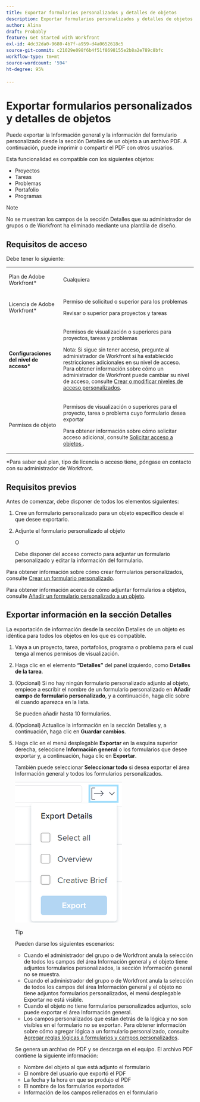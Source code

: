 ```yaml
---
title: Exportar formularios personalizados y detalles de objetos
description: Exportar formularios personalizados y detalles de objetos
author: Alina
draft: Probably
feature: Get Started with Workfront
exl-id: 4dc32da0-9680-4b7f-a959-d4a0652618c5
source-git-commit: c21029e098f6b4f51f8698155e2b8a2e789c8bfc
workflow-type: tm+mt
source-wordcount: '594'
ht-degree: 95%

---
```


# Exportar formularios personalizados y detalles de objetos

Puede exportar la Información general y la información del formulario personalizado desde la sección Detalles de un objeto a un archivo PDF. A continuación, puede imprimir o compartir el PDF con otros usuarios.

Esta funcionalidad es compatible con los siguientes objetos:

* Proyectos
* Tareas
* Problemas
* Portafolio
* Programas

<!--
* Billing records</p> <p>After you open a billing record on a project, you can use the Details area to attach a custom form to the record and fill it out. You can also export billing record information from the Details area.</p> </li>
  -->

>[!NOTE]
>
>No se muestran los campos de la sección Detalles que su administrador de grupos o de Workfront ha eliminado mediante una plantilla de diseño.

## Requisitos de acceso

Debe tener lo siguiente:

<table style="table-layout:auto"> 
 <col> 
 <col> 
 <tbody> 
  <tr> 
   <td role="rowheader"> <p>Plan de Adobe Workfront*</p> </td> 
   <td>Cualquiera</td> 
  </tr> 
  <tr> 
   <td role="rowheader"> <p>Licencia de Adobe Workfront*</p> </td> 
   <td> <p>Permiso de solicitud o superior para los problemas</p> <p>Revisar o superior para proyectos y tareas</p> </td> 
  </tr> 
  <tr data-mc-conditions=""> 
   <td role="rowheader"><strong>Configuraciones del nivel de acceso*</strong> </td> 
   <td> <p>Permisos de visualización o superiores para proyectos, tareas y problemas</p> <p>Nota: Si sigue sin tener acceso, pregunte al administrador de Workfront si ha establecido restricciones adicionales en su nivel de acceso. Para obtener información sobre cómo un administrador de Workfront puede cambiar su nivel de acceso, consulte <a href="../../administration-and-setup/add-users/configure-and-grant-access/create-modify-access-levels.md" class="MCXref xref">Crear o modificar niveles de acceso personalizados</a>.</p> </td> 
  </tr> 
  <tr data-mc-conditions=""> 
   <td role="rowheader"> <p>Permisos de objeto</p> </td> 
   <td> <p>Permisos de visualización o superiores para el proyecto, tarea o problema cuyo formulario desea exportar</p> <p>Para obtener información sobre cómo solicitar acceso adicional, consulte <a href="../../workfront-basics/grant-and-request-access-to-objects/request-access.md" class="MCXref xref">Solicitar acceso a objetos </a>.</p> </td> 
  </tr> 
 </tbody> 
</table>

&#42;Para saber qué plan, tipo de licencia o acceso tiene, póngase en contacto con su administrador de Workfront.

## Requisitos previos

Antes de comenzar, debe disponer de todos los elementos siguientes:

1. Cree un formulario personalizado para un objeto específico desde el que desee exportarlo.
1. Adjunte el formulario personalizado al objeto

   O

   Debe disponer del acceso correcto para adjuntar un formulario personalizado y editar la información del formulario.

Para obtener información sobre cómo crear formularios personalizados, consulte [Crear un formulario personalizado](/help/quicksilver/administration-and-setup/customize-workfront/create-manage-custom-forms/form-designer/design-a-form/design-a-form.md).

Para obtener información acerca de cómo adjuntar formularios a objetos, consulte [Añadir un formulario personalizado a un objeto](../../workfront-basics/work-with-custom-forms/add-a-custom-form-to-an-object.md).

## Exportar información en la sección Detalles

La exportación de información desde la sección Detalles de un objeto es idéntica para todos los objetos en los que es compatible.

1. Vaya a un proyecto, tarea, portafolios, programa o problema para el cual tenga al menos permisos de visualización.
1. Haga clic en el elemento **“Detalles”** del panel izquierdo, como **Detalles de la tarea**.
1. (Opcional) Si no hay ningún formulario personalizado adjunto al objeto, empiece a escribir el nombre de un formulario personalizado en **Añadir campo de formulario personalizado**, y a continuación, haga clic sobre él cuando aparezca en la lista.

   Se pueden añadir hasta 10 formularios.

1. (Opcional) Actualice la información en la sección Detalles y, a continuación, haga clic en **Guardar cambios**.
1. Haga clic en el menú desplegable **Exportar** en la esquina superior derecha, seleccione **Información general** o los formularios que desee exportar y, a continuación, haga clic en **Exportar**.

   También puede seleccionar **Seleccionar todo** si desea exportar el área Información general y todos los formularios personalizados.

   ![](assets/export-custom-form-button-menu.png)

   >[!TIP]
   >
   >Pueden darse los siguientes escenarios:
   >
   >   * Cuando el administrador del grupo o de Workfront anula la selección de todos los campos del área Información general y el objeto tiene adjuntos formularios personalizados, la sección Información general no se muestra.
   >   * Cuando el administrador del grupo o de Workfront anula la selección de todos los campos del área Información general y el objeto no tiene adjuntos formularios personalizados, el menú desplegable Exportar no está visible.
   >   * Cuando el objeto no tiene formularios personalizados adjuntos, solo puede exportar el área Información general.
   >   * Los campos personalizados que están detrás de la lógica y no son visibles en el formulario no se exportan. Para obtener información sobre cómo agregar lógica a un formulario personalizado, consulte [Agregar reglas lógicas a formularios y campos personalizados](/help/quicksilver/administration-and-setup/customize-workfront/create-manage-custom-forms/form-designer/design-a-form/display-skip-logic-form-designer.md).

   Se genera un archivo de PDF y se descarga en el equipo. El archivo PDF contiene la siguiente información:

   * Nombre del objeto al que está adjunto el formulario
   * El nombre del usuario que exportó el PDF
   * La fecha y la hora en que se produjo el PDF
   * El nombre de los formularios exportados
   * Información de los campos rellenados en el formulario
